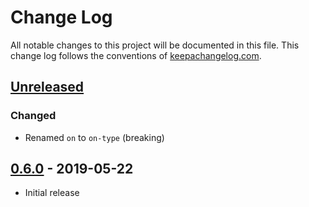 # Change Log
All notable changes to this project will be documented in this file. This 
change log follows the conventions of 
[keepachangelog.com](http://keepachangelog.com/).

## [Unreleased]
### Changed
- Renamed `on` to `on-type` (breaking)

## [0.6.0] - 2019-05-22
- Initial release

[Unreleased]: https://github.com/your-name/vent/compare/0.6.0...HEAD
[0.6.0]: https://github.com/your-name/vent/compare/0.1.0...0.6.0
